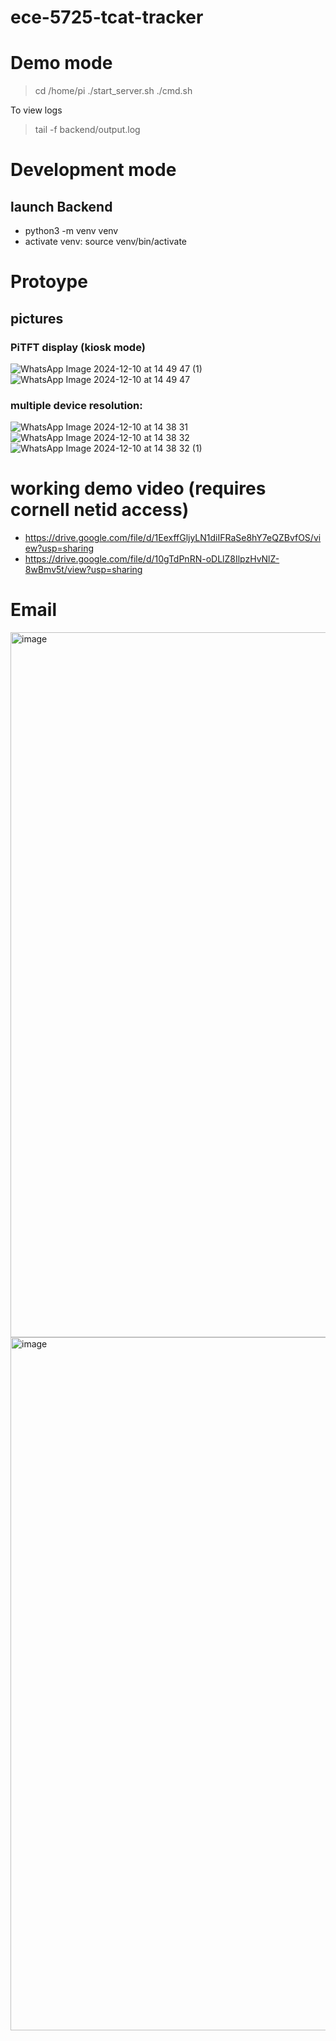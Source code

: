 # ece-5725-tcat-tracker

# Demo mode 
> cd /home/pi
> ./start_server.sh
> ./cmd.sh

To view logs
> tail -f backend/output.log

# Development mode 
## launch Backend 

- python3 -m venv venv
- activate venv: source venv/bin/activate

# Protoype
## pictures 

### PiTFT display (kiosk mode)
  
![WhatsApp Image 2024-12-10 at 14 49 47 (1)](https://github.com/user-attachments/assets/311c2e82-2653-4c82-8115-5a87ecf87d71)
![WhatsApp Image 2024-12-10 at 14 49 47](https://github.com/user-attachments/assets/e7716092-3d40-452d-a114-b338b13a8337)

### multiple device resolution:
![WhatsApp Image 2024-12-10 at 14 38 31](https://github.com/user-attachments/assets/dd327cda-3997-4350-babf-75f03cfbee24)
![WhatsApp Image 2024-12-10 at 14 38 32](https://github.com/user-attachments/assets/e6fe1329-9b82-48c0-8540-747fb0054644)
![WhatsApp Image 2024-12-10 at 14 38 32 (1)](https://github.com/user-attachments/assets/338a63b8-834f-45eb-b953-93b7281268a8)

# working demo video (requires cornell netid access)

- https://drive.google.com/file/d/1EexffGljyLN1diIFRaSe8hY7eQZBvfOS/view?usp=sharing
- https://drive.google.com/file/d/10gTdPnRN-oDLlZ8IlpzHvNlZ-8wBmv5t/view?usp=sharing

# Email 

<img width="1128" alt="image" src="https://github.com/user-attachments/assets/82125535-041f-414e-9523-46b8c32b5df2">


<img width="1109" alt="image" src="https://github.com/user-attachments/assets/3c511dd6-35ba-4ad1-99c4-304853d090f6">
